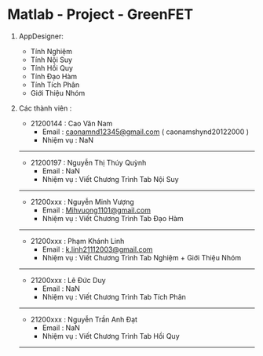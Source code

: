 # Matlab - Project - GreenFET
1. AppDesigner:
    - Tính Nghiệm
    - Tính Nội Suy
    - Tính Hồi Quy
    - Tính Đạo Hàm
    - Tính Tích Phân
    - Giới Thiệu Nhóm
  
2. Các thành viên :
    - 21200144 : Cao Văn Nam 
      + Email     : caonamnd12345@gmail.com ( caonamshynd20122000 )
      + Nhiệm vụ  : NaN  
    -------------------------------------------------------
    - 21200197 : Nguyễn Thị Thúy Quỳnh
      + Email     : NaN
      + Nhiệm vụ  : Viết Chương Trình Tab Nội Suy
    -------------------------------------------------------
    - 21200xxx : Nguyễn Minh Vượng 
      + Email     : Mihvuong1101@gmail.com
      + Nhiệm vụ  : Viết Chương Trình Tab Đạo Hàm
    -------------------------------------------------------
    - 21200xxx : Phạm Khánh Linh
      + Email     : k.linh21112003@gmail.com
      + Nhiệm vụ  : Viết Chương Trình Tab Nghiệm + Giới Thiệu Nhóm
    -------------------------------------------------------
    - 21200xxx : Lê Đức Duy
      + Email     : NaN
      + Nhiệm vụ  : Viết Chương Trình Tab Tích Phân
    -------------------------------------------------------
    - 21200xxx : Nguyễn Trần Anh Đạt
      + Email     : NaN
      + Nhiệm vụ  : Viết Chương Trình Tab Hồi Quy
    -------------------------------------------------------
